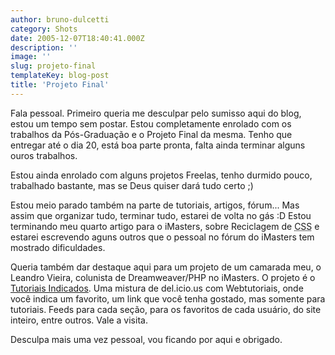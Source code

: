 ```yaml
---
author: bruno-dulcetti
category: Shots
date: 2005-12-07T18:40:41.000Z
description: ''
image: ''
slug: projeto-final
templateKey: blog-post
title: 'Projeto Final'
---
```


Fala pessoal. Primeiro queria me desculpar pelo sumisso aqui do blog, estou um tempo sem postar. Estou completamente enrolado com os trabalhos da Pós-Graduação e o Projeto Final da mesma. Tenho que entregar até o dia 20, está boa parte pronta, falta ainda terminar alguns ouros trabalhos.

Estou ainda enrolado com alguns projetos Freelas, tenho durmido pouco, trabalhado bastante, mas se Deus quiser dará tudo certo ;)

Estou meio parado também na parte de tutoriais, artigos, fórum... Mas assim que organizar tudo, terminar tudo, estarei de volta no gás :D Estou terminando meu quarto artigo para o iMasters, sobre Reciclagem de <acronym title="Cascading Style Sheets">CSS</acronym> e estarei escrevendo aguns outros que o pessoal no fórum do iMasters tem mostrado dificuldades.

Queria também dar destaque aqui para um projeto de um camarada meu, o Leandro Vieira, colunista de Dreamweaver/PHP no iMasters. O projeto é o [Tutoriais Indicados](http://www.tutoriaisindicados.com.br). Uma mistura de del.icio.us com Webtutoriais, onde você indica um favorito, um link que você tenha gostado, mas somente para tutoriais. Feeds para cada seção, para os favoritos de cada usuário, do site inteiro, entre outros. Vale a visita.

Desculpa mais uma vez pessoal, vou ficando por aqui e obrigado.

